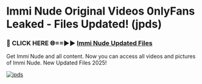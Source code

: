 # Immi Nude Original Videos 0nlyFans Leaked - Files Updated! (jpds)

<h3>🔴 CLICK HERE 🌐==►► <a href="https://tinyurl.com/y5r63du9" rel="nofollow">Immi Nude Updated Files</a></h3>

Get Immi Nude and all content. Now you can access all videos and pictures of Immi Nude. New Updated Files 2025!

[![jpds](https://i.imgur.com/UVo9nyh.gif)](https://tinyurl.com/y5r63du9)
